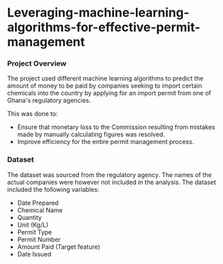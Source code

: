 # Leveraging-machine-learning-algorithms-for-effective-permit-management

### Project Overview
The project used different machine learning algorithms to predict the amount of money to be paid by companies seeking to import certain chemicals into the country 
by applying for an import permit from one of Ghana's regulatory agencies.

This was done to:
- Ensure that monetary loss to the Commission resulting from mistakes made by manually calculating figures was resolved.
- Improve efficiency for the entire permit management process. 

### Dataset
The dataset was sourced from the regulatory agency. The names of the actual companies were however not included in the analysis. The dataset included the
following variables: 
- Date Prepared
- Chemical Name
- Quantity
- Unit (Kg/L)
- Permit Type
- Permit Number 
- Amount Paid (Target feature) 
- Date Issued
